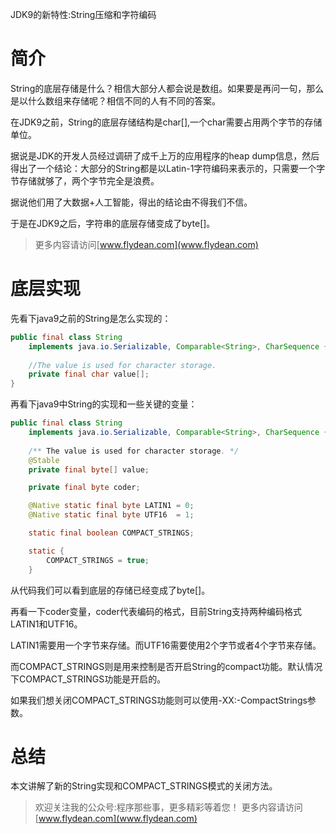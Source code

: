 JDK9的新特性:String压缩和字符编码

# 简介

String的底层存储是什么？相信大部分人都会说是数组。如果要是再问一句，那么是以什么数组来存储呢？相信不同的人有不同的答案。

在JDK9之前，String的底层存储结构是char[],一个char需要占用两个字节的存储单位。

据说是JDK的开发人员经过调研了成千上万的应用程序的heap dump信息，然后得出了一个结论：大部分的String都是以Latin-1字符编码来表示的，只需要一个字节存储就够了，两个字节完全是浪费。

据说他们用了大数据+人工智能，得出的结论由不得我们不信。

于是在JDK9之后，字符串的底层存储变成了byte[]。

> 更多内容请访问[www.flydean.com](www.flydean.com)


# 底层实现

先看下java9之前的String是怎么实现的：

~~~java
public final class String
    implements java.io.Serializable, Comparable<String>, CharSequence {
 
    //The value is used for character storage.
    private final char value[];
}
~~~

再看下java9中String的实现和一些关键的变量：

~~~java
public final class String
    implements java.io.Serializable, Comparable<String>, CharSequence {
 
    /** The value is used for character storage. */
    @Stable
    private final byte[] value;

    private final byte coder;

    @Native static final byte LATIN1 = 0;
    @Native static final byte UTF16  = 1;

    static final boolean COMPACT_STRINGS;

    static {
        COMPACT_STRINGS = true;
    }
~~~

从代码我们可以看到底层的存储已经变成了byte[]。

再看一下coder变量，coder代表编码的格式，目前String支持两种编码格式LATIN1和UTF16。

LATIN1需要用一个字节来存储。而UTF16需要使用2个字节或者4个字节来存储。

而COMPACT_STRINGS则是用来控制是否开启String的compact功能。默认情况下COMPACT_STRINGS功能是开启的。

如果我们想关闭COMPACT_STRINGS功能则可以使用-XX:-CompactStrings参数。

# 总结

本文讲解了新的String实现和COMPACT_STRINGS模式的关闭方法。

> 欢迎关注我的公众号:程序那些事，更多精彩等着您！
> 更多内容请访问 [www.flydean.com](www.flydean.com)


